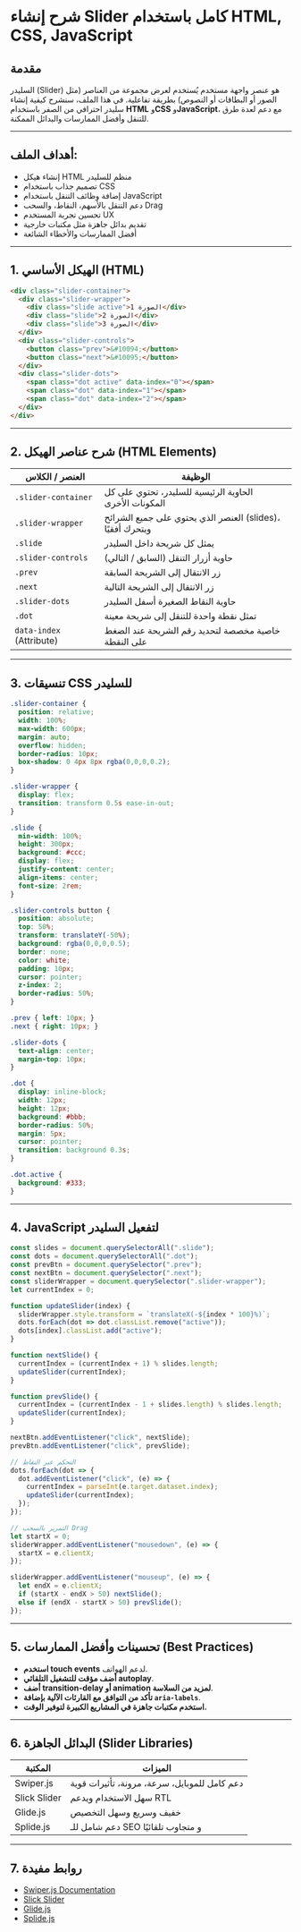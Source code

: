# شرح إنشاء Slider كامل باستخدام HTML, CSS, JavaScript

## مقدمة

السليدر (Slider) هو عنصر واجهة مستخدم يُستخدم لعرض مجموعة من العناصر (مثل الصور أو البطاقات أو النصوص) بطريقة تفاعلية. في هذا الملف، سنشرح كيفية إنشاء سليدر احترافي من الصفر باستخدام **HTML** و**CSS** و**JavaScript**، مع دعم لعدة طرق للتنقل وأفضل الممارسات والبدائل الممكنة.

---

## أهداف الملف:

* إنشاء هيكل HTML منظم للسليدر
* تصميم جذاب باستخدام CSS
* إضافة وظائف التنقل باستخدام JavaScript
* دعم التنقل بالأسهم، النقاط، والسحب Drag
* تحسين تجربة المستخدم UX
* تقديم بدائل جاهزة مثل مكتبات خارجية
* أفضل الممارسات والأخطاء الشائعة

---

## 1. الهيكل الأساسي (HTML)

```html
<div class="slider-container">
  <div class="slider-wrapper">
    <div class="slide active">الصورة 1</div>
    <div class="slide">الصورة 2</div>
    <div class="slide">الصورة 3</div>
  </div>
  <div class="slider-controls">
    <button class="prev">&#10094;</button>
    <button class="next">&#10095;</button>
  </div>
  <div class="slider-dots">
    <span class="dot active" data-index="0"></span>
    <span class="dot" data-index="1"></span>
    <span class="dot" data-index="2"></span>
  </div>
</div>
```

---

## 2. شرح عناصر الهيكل (HTML Elements)

| العنصر / الكلاس          | الوظيفة                                                    |
| ------------------------ | ---------------------------------------------------------- |
| `.slider-container`      | الحاوية الرئيسية للسليدر، تحتوي على كل المكونات الأخرى     |
| `.slider-wrapper`        | العنصر الذي يحتوي على جميع الشرائح (slides)، ويتحرك أفقيًا |
| `.slide`                 | يمثل كل شريحة داخل السليدر                                 |
| `.slider-controls`       | حاوية أزرار التنقل (السابق / التالي)                       |
| `.prev`                  | زر الانتقال إلى الشريحة السابقة                            |
| `.next`                  | زر الانتقال إلى الشريحة التالية                            |
| `.slider-dots`           | حاوية النقاط الصغيرة أسفل السليدر                          |
| `.dot`                   | تمثل نقطة واحدة للتنقل إلى شريحة معينة                     |
| `data-index` (Attribute) | خاصية مخصصة لتحديد رقم الشريحة عند الضغط على النقطة        |

---

## 3. تنسيقات CSS للسليدر

```css
.slider-container {
  position: relative;
  width: 100%;
  max-width: 600px;
  margin: auto;
  overflow: hidden;
  border-radius: 10px;
  box-shadow: 0 4px 8px rgba(0,0,0,0.2);
}

.slider-wrapper {
  display: flex;
  transition: transform 0.5s ease-in-out;
}

.slide {
  min-width: 100%;
  height: 300px;
  background: #ccc;
  display: flex;
  justify-content: center;
  align-items: center;
  font-size: 2rem;
}

.slider-controls button {
  position: absolute;
  top: 50%;
  transform: translateY(-50%);
  background: rgba(0,0,0,0.5);
  border: none;
  color: white;
  padding: 10px;
  cursor: pointer;
  z-index: 2;
  border-radius: 50%;
}

.prev { left: 10px; }
.next { right: 10px; }

.slider-dots {
  text-align: center;
  margin-top: 10px;
}

.dot {
  display: inline-block;
  width: 12px;
  height: 12px;
  background: #bbb;
  border-radius: 50%;
  margin: 5px;
  cursor: pointer;
  transition: background 0.3s;
}

.dot.active {
  background: #333;
}
```

---

## 4. JavaScript لتفعيل السليدر

```javascript
const slides = document.querySelectorAll(".slide");
const dots = document.querySelectorAll(".dot");
const prevBtn = document.querySelector(".prev");
const nextBtn = document.querySelector(".next");
const sliderWrapper = document.querySelector(".slider-wrapper");
let currentIndex = 0;

function updateSlider(index) {
  sliderWrapper.style.transform = `translateX(-${index * 100}%)`;
  dots.forEach(dot => dot.classList.remove("active"));
  dots[index].classList.add("active");
}

function nextSlide() {
  currentIndex = (currentIndex + 1) % slides.length;
  updateSlider(currentIndex);
}

function prevSlide() {
  currentIndex = (currentIndex - 1 + slides.length) % slides.length;
  updateSlider(currentIndex);
}

nextBtn.addEventListener("click", nextSlide);
prevBtn.addEventListener("click", prevSlide);

// التحكم عبر النقاط
dots.forEach(dot => {
  dot.addEventListener("click", (e) => {
    currentIndex = parseInt(e.target.dataset.index);
    updateSlider(currentIndex);
  });
});

// التمرير بالسحب Drag
let startX = 0;
sliderWrapper.addEventListener("mousedown", (e) => {
  startX = e.clientX;
});

sliderWrapper.addEventListener("mouseup", (e) => {
  let endX = e.clientX;
  if (startX - endX > 50) nextSlide();
  else if (endX - startX > 50) prevSlide();
});
```

---

## 5. تحسينات وأفضل الممارسات (Best Practices)

* **استخدم touch events** لدعم الهواتف.
* **أضف مؤقت للتشغيل التلقائي autoplay**.
* **أضف transition-delay أو animation لمزيد من السلاسة**.
* **تأكد من التوافق مع القارئات الآلية بإضافة `aria-labels`**.
* **استخدم مكتبات جاهزة في المشاريع الكبيرة لتوفير الوقت.**

---

## 6. البدائل الجاهزة (Slider Libraries)

| المكتبة      | الميزات                                      |
| ------------ | -------------------------------------------- |
| Swiper.js    | دعم كامل للموبايل، سرعة، مرونة، تأثيرات قوية |
| Slick Slider | سهل الاستخدام ويدعم RTL                      |
| Glide.js     | خفيف وسريع وسهل التخصيص                      |
| Splide.js    | دعم شامل للـ SEO و متجاوب تلقائيًا           |

---

## 7. روابط مفيدة

* [Swiper.js Documentation](https://swiperjs.com/)
* [Slick Slider](https://kenwheeler.github.io/slick/)
* [Glide.js](https://glidejs.com/)
* [Splide.js](https://splidejs.com/)

